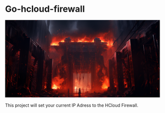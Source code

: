 # Go-hcloud-firewall

![Image](go-hcloud-firewall-hd.png)

This project will set your current IP Adress to the HCloud Firewall.